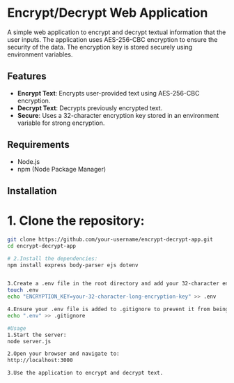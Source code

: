 # Encrypt/Decrypt Web Application

A simple web application to encrypt and decrypt textual information that the user inputs. The application uses AES-256-CBC encryption to ensure the security of the data. The encryption key is stored securely using environment variables.

## Features

- **Encrypt Text**: Encrypts user-provided text using AES-256-CBC encryption.
- **Decrypt Text**: Decrypts previously encrypted text.
- **Secure**: Uses a 32-character encryption key stored in an environment variable for strong encryption.

## Requirements

- Node.js
- npm (Node Package Manager)

## Installation

# 1. Clone the repository:
   ```bash
   git clone https://github.com/your-username/encrypt-decrypt-app.git
   cd encrypt-decrypt-app

# 2.Install the dependencies:
npm install express body-parser ejs dotenv


3.Create a .env file in the root directory and add your 32-character encryption key:
touch .env
echo "ENCRYPTION_KEY=your-32-character-long-encryption-key" >> .env

4.Ensure your .env file is added to .gitignore to prevent it from being committed:
echo ".env" >> .gitignore

#Usage
1.Start the server:
node server.js

2.Open your browser and navigate to:
http://localhost:3000

3.Use the application to encrypt and decrypt text.
